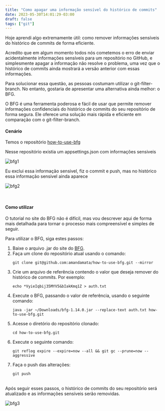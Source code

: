 ```yaml
---
title: "Como apagar uma informação sensível do histórico de commits"
date: 2023-05-30T14:01:29-03:00
draft: false
tags: ["git"]
---
```


Hoje aprendi algo extremamente útil: como remover informações sensíveis do histórico de commits de forma eficiente.

Acredito que em algum momento todos nós cometemos o erro de enviar acidentalmente informações sensíveis para um repositório no GitHub, e simplesmente apagar a informação não resolve o problema, uma vez que o histórico de commits ainda mostrará a versão anterior com essas informações.

Para solucionar essa questão, as pessoas costumam utilizar o git-filter-branch. No entanto, gostaria de apresentar uma alternativa ainda melhor: o BFG.

O BFG é uma ferramenta poderosa e fácil de usar que permite remover informações confidenciais do histórico de commits do seu repositório de forma segura. Ele oferece uma solução mais rápida e eficiente em comparação com o git-filter-branch.</br>

#### Cenário
Temos o repositório [how-to-use-bfg](https://github.com/amandamata/how-to-use-bfg)

Nesse repositório existia um appsettings.json com informações sensiveis

![bfg1](/img/bfg1.png)

Eu exclui essa informação sensivel, fiz o commit e push, mas no histórico essa informação sensivel ainda aparece

![bfg2](/img/bfg2.png)

</br>

#### Como utilizar
O tutorial no site do BFG não é difícil, mas vou descrever aqui de forma mais detalhada para tornar o processo mais compreensível e simples de seguir.

Para utilizar o BFG, siga estes passos:
1. Baixe o arquivo .jar do site do [BFG](https://rtyley.github.io/bfg-repo-cleaner/).
2. Faça um clone do repositório atual usando o comando:
	```
	git clone git@github.com:amandamata/how-to-use-bfg.git --mirror
	```
3. Crie um arquivo de referência contendo o valor que deseja remover do histórico de commits. Por exemplo:
	```
	echo *VyieIqbij35MYV5&bIakKmq1Z > auth.txt
	```
4. Execute o BFG, passando o valor de referência, usando o seguinte comando:
	```
	java -jar ~/Downloads/bfg-1.14.0.jar --replace-text auth.txt how-to-use-bfg.git
	```
5. Acesse o diretório do repositório clonado:
	```
	cd how-to-use-bfg.git
	```
6. Execute o seguinte comando:
	```
	git reflog expire --expire=now --all && git gc --prune=now --aggressive
	```
7. Faça o push das alterações:
	```
	git push
	```
</br>
Após seguir esses passos, o histórico de commits do seu repositório será atualizado e as informações sensíveis serão removidas.

![bfg3](/img/bfg3.png)
